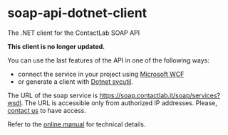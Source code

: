# soap-api-dotnet-client
The .NET client for the ContactLab SOAP API

**This client is no longer updated.**

You can use the last features of the API in one of the following ways:
- connect the service in your project using [Microsoft WCF](https://docs.microsoft.com/en-us/dotnet/core/additional-tools/wcf-web-service-reference-guide)
- or generate a client with [Dotnet svcutil](https://docs.microsoft.com/en-us/dotnet/core/additional-tools/dotnet-svcutil-guide).

The URL of the soap service is https://soap.contactlab.it/soap/services?wsdl. The URL is accessible only from authorized IP addresses. Please, [contact us](https://contactlab.com/en/contact-us/) to have access.

Refer to the [online manual](https://developer.contactlab.com/send-soap-api-docs/sendsapi-index/) for technical details.
